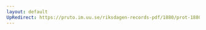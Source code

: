 ```yaml
---
layout: default
UpRedirect: https://pruto.im.uu.se/riksdagen-records-pdf/1880/prot-1880--ak--030/prot-1880--ak--030_009.pdf
---
```

